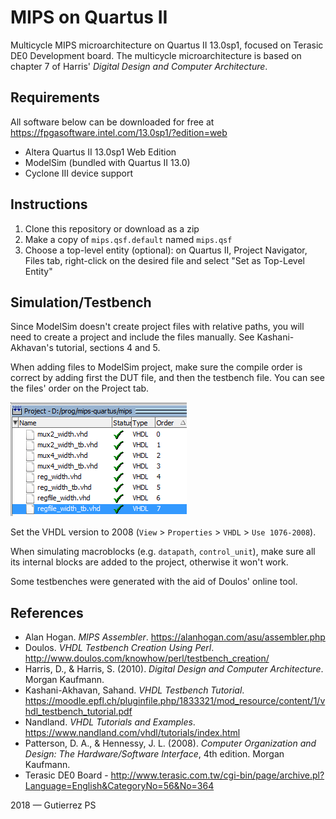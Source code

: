 # MIPS on Quartus II

Multicycle MIPS microarchitecture on Quartus II 13.0sp1, focused on Terasic DE0 Development board.
The multicycle microarchitecture is based on chapter 7 of Harris' *Digital Design and Computer Architecture*.

## Requirements

All software below can be downloaded for free at <https://fpgasoftware.intel.com/13.0sp1/?edition=web>

* Altera Quartus II 13.0sp1 Web Edition
* ModelSim (bundled with Quartus II 13.0)
* Cyclone III device support

## Instructions

1. Clone this repository or download as a zip
2. Make a copy of `mips.qsf.default` named `mips.qsf`
3. Choose a top-level entity (optional): on Quartus II, Project Navigator, Files tab,
    right-click on the desired file and select "Set as Top-Level Entity"

## Simulation/Testbench

Since ModelSim doesn't create project files with relative paths, you will need to create a project and include the files manually. See Kashani-Akhavan's tutorial, sections 4 and 5.

When adding files to ModelSim project, make sure the compile order is correct by adding first the DUT file, and then the testbench file. You can see the files' order on the Project tab.

![ModelSim file order](doc/modelsim-order.png "ModelSim file order")

Set the VHDL version to 2008 (`View` > `Properties` > `VHDL` > `Use 1076-2008`).

When simulating macroblocks (e.g. `datapath`, `control_unit`), make sure all its internal blocks are added to the project, otherwise it won't work.

Some testbenches were generated with the aid of Doulos' online tool.

## References

* Alan Hogan. *MIPS Assembler*. <https://alanhogan.com/asu/assembler.php>
* Doulos. *VHDL Testbench Creation Using Perl*. <http://www.doulos.com/knowhow/perl/testbench_creation/>
* Harris, D., & Harris, S. (2010). *Digital Design and Computer Architecture*. Morgan Kaufmann.
* Kashani-Akhavan, Sahand. *VHDL Testbench Tutorial*. <https://moodle.epfl.ch/pluginfile.php/1833321/mod_resource/content/1/vhdl_testbench_tutorial.pdf>
* Nandland. *VHDL Tutorials and Examples*. <https://www.nandland.com/vhdl/tutorials/index.html>
* Patterson, D. A., & Hennessy, J. L. (2008). *Computer Organization and Design:
    The Hardware/Software Interface*, 4th edition. Morgan Kaufmann.
* Terasic DE0 Board - <http://www.terasic.com.tw/cgi-bin/page/archive.pl?Language=English&CategoryNo=56&No=364>

2018 &mdash; Gutierrez PS
